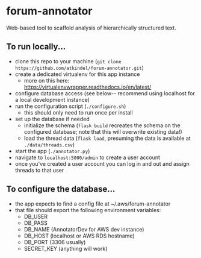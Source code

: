 # forum-annotator
Web-based tool to scaffold analysis of hierarchically structured text.

## To run locally...

* clone this repo to your machine (`git clone https://github.com/atkindel/forum-annotator.git`)
* create a dedicated virtualenv for this app instance
    * more on this here: https://virtualenvwrapper.readthedocs.io/en/latest/
* configure database access (see below-- recommend using localhost for a local development instance)
* run the configuration script (`./configure.sh`)
    * this should only need to run once per install
* set up the database if needed
    * initialize the schema (`flask build` recreates the schema on the configured database; note that this will overwrite existing data!)
    * load the thread data (`flask load`, presuming the data is available at `./data/threads.csv`)
* start the app (`./annotator.py`)
* navigate to `localhost:5000/admin` to create a user account
* once you've created a user account you can log in and out and assign threads to that user

## To configure the database...

* the app expects to find a config file at ~/.aws/forum-annotator
* that file should export the following environment variables:
    * DB_USER
    * DB_PASS
    * DB_NAME (AnnotatorDev for AWS dev instance)
    * DB_HOST (localhost or AWS RDS hostname)
    * DB_PORT (3306 usually)
    * SECRET_KEY (anything will work)
